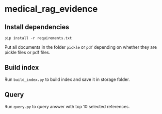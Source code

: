 # medical_rag_evidence

## Install dependencies
```
pip install -r requirements.txt
```

Put all documents in the folder `pickle` or `pdf` depending on whether they are pickle files or pdf files.

## Build index
Run `build_index.py` to build index and save it in storage folder.

## Query
Run `query.py` to query answer with top 10 selected references.
